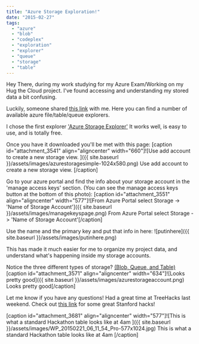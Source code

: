 ```yaml
---
title: "Azure Storage Exploration!"
date: "2015-02-27"
tags: 
  - "azure"
  - "blob"
  - "codeplex"
  - "exploration"
  - "explorer"
  - "queue"
  - "storage"
  - "table"
---
```


Hey There, during my work studying for my Azure Exam/Working on my Hug the Cloud project. I've found accessing and understanding my stored data a bit confusing.

Luckily, someone shared [this link](http://blogs.msdn.com/b/windowsazurestorage/archive/2014/03/11/windows-azure-storage-explorers-2014.aspx "Lots of option") with me. Here you can find a number of available azure file/table/queue explorers.

I chose the first explorer ['Azure Storage Explorer'](http://azurestorageexplorer.codeplex.com/ "Codeplex Download Page") It works well, is easy to use, and is totally free.

Once you have it downloaded you'll be met with this page: \[caption id="attachment\_3541" align="aligncenter" width="660"\]![Use add account to create a new storage view. ]({{ site.baseurl }}/assets/images/azurestoragesimple-1024x580.png) Use add account to create a new storage view. \[/caption\]

Go to your azure portal and find the info about your storage account in the 'manage access keys' section. (You can see the manage access keys button at the bottom of this photo): \[caption id="attachment\_3551" align="aligncenter" width="577"\]![From Azure Portal select Storage -> 'Name of Storage Account']({{ site.baseurl }}/assets/images/managekeyspage.png) From Azure Portal select Storage -> 'Name of Storage Account'\[/caption\]

Use the name and the primary key and put that info in here: ![putinhere]({{ site.baseurl }}/assets/images/putinhere.png)

This has made it much easier for me to organize my project data, and understand what's happening inside my storage accounts.

Notice the three different types of storage? [(Blob, Queue, and Table)](http://channel9.msdn.com/Events/TechEd/NorthAmerica/2014/DCIM-B384#fbid= "Greta Video About Azure Storage") \[caption id="attachment\_3571" align="aligncenter" width="634"\]![Looks pretty good]({{ site.baseurl }}/assets/images/azurestorageaccount.png) Looks pretty good\[/caption\]

Let me know if you have any questions! Had a great time at TreeHacks last weekend. Check out [this link](http://treehackswinter2015.challengepost.com/submissions/search?utf8=%E2%9C%93 "Challenge Post Site") for some great Stanford hacks!

\[caption id="attachment\_3681" align="aligncenter" width="577"\]![This is what a standard Hackathon table looks like at 4am ]({{ site.baseurl }}/assets/images/WP_20150221_06_11_54_Pro-577x1024.jpg) This is what a standard Hackathon table looks like at 4am \[/caption\]

